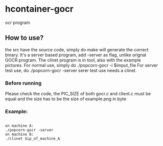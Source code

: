 # hcontainer-gocr
ocr program

## How to use? 

the src have the source code, simply do make will generate the correct binary. 
It's a server based program, add -server as flag, unlike orignal GOCR program. The clinet program is in tool, also with the example pictures.
For normal use, simply do ./popcorn-gocr -i $imput_file
For server test use, do ./popcorn-gocr -server     serer test use needs a clinet.

### Before running

Please check the code, the PIC_SIZE of both gocr.c and client.c must be equal and the size has to be the size of example.png in byte 

### Example:

```

on machine A:
./popcorn-gocr -server
on machine B:
./clinet $ip_of_machine_A

```
